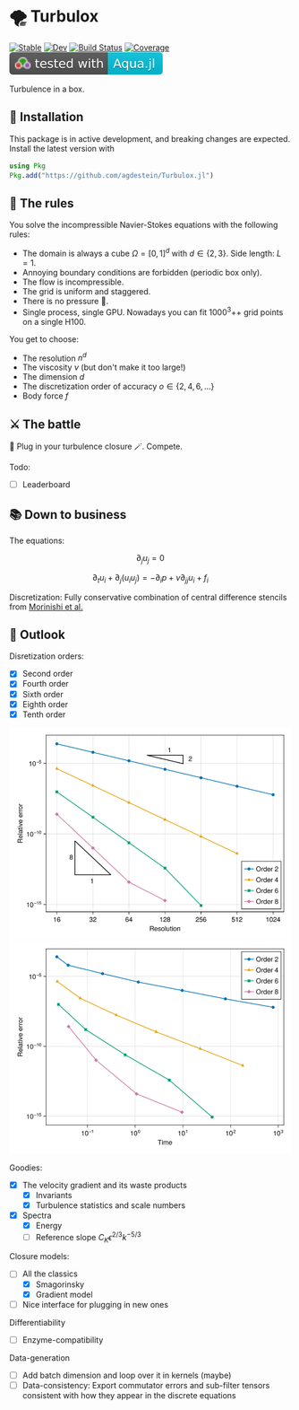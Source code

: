 # 🌪️ Turbulox

[![Stable](https://img.shields.io/badge/docs-stable-blue.svg)](https://agdestein.github.io/Turbulox.jl/stable/)
[![Dev](https://img.shields.io/badge/docs-dev-blue.svg)](https://agdestein.github.io/Turbulox.jl/dev/)
[![Build Status](https://github.com/agdestein/Turbulox.jl/actions/workflows/CI.yml/badge.svg?branch=main)](https://github.com/agdestein/Turbulox.jl/actions/workflows/CI.yml?query=branch%3Amain)
[![Coverage](https://codecov.io/gh/agdestein/Turbulox.jl/branch/main/graph/badge.svg)](https://codecov.io/gh/agdestein/Turbulox.jl)
[![Aqua](https://raw.githubusercontent.com/JuliaTesting/Aqua.jl/master/badge.svg)](https://github.com/JuliaTesting/Aqua.jl)

Turbulence in a box.

## 🚀 Installation

This package is in active development, and breaking changes are expected.
Install the latest version with

```julia
using Pkg
Pkg.add("https://github.com/agdestein/Turbulox.jl")
```

## 👮 The rules

You solve the incompressible Navier-Stokes equations with the following rules:

- The domain is always a cube $\Omega = [0,1]^d$ with $d \in \{ 2, 3\}$.
    Side length: $L = 1$.
- Annoying boundary conditions are forbidden (periodic box only).
- The flow is incompressible.
- The grid is uniform and staggered.
- There is no pressure 🥵.
- Single process, single GPU. Nowadays you can fit $1000^3$++ grid points on a single H100.

You get to choose:

- The resolution $n^d$
- The viscosity $\nu$ (but don't make it too large!)
- The dimension $d$
- The discretization order of accuracy $o \in \{2, 4, 6, \dots\}$
- Body force $f$

## ⚔️ The battle

🧙 Plug in your turbulence closure 🪄. Compete.

Todo:

- [ ] Leaderboard

## 📚 Down to business

The equations:

$$\partial_j u_j = 0$$

$$\partial_t u_i + \partial_j (u_i u_j) = -\partial_i p + \nu \partial_{jj} u_i + f_i$$

Discretization: Fully conservative combination of
central difference stencils from
[Morinishi et al.](https://www.sciencedirect.com/science/article/pii/S0021999198959629)

## 🫣 Outlook

Disretization orders:

- [x] Second order
- [x] Fourth order
- [x] Sixth order
- [x] Eighth order
- [x] Tenth order

![Convergence](assets/convergence.png)
![Timing](assets/timing.png)

Goodies:

- [x] The velocity gradient and its waste products
    - [x] Invariants
    - [x] Turbulence statistics and scale numbers
- [x] Spectra
    - [x] Energy
    - [ ] Reference slope $C_K \epsilon^{2/3} k^{-5/3}$

Closure models:

- [ ] All the classics
    - [x] Smagorinsky
    - [x] Gradient model
- [ ] Nice interface for plugging in new ones

Differentiability

- [ ] Enzyme-compatibility

Data-generation

- [ ] Add batch dimension and loop over it in kernels (maybe)
- [ ] Data-consistency: Export commutator errors and sub-filter tensors consistent
    with how they appear in the discrete equations
